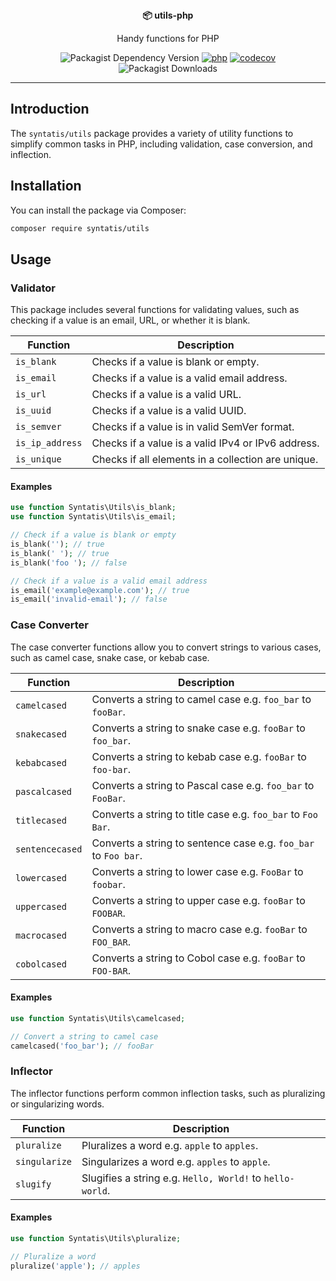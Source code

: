 <div align="center">
  <strong>📦 utils-php</strong>
  <p>Handy functions for PHP</p>

  ![Packagist Dependency Version](https://img.shields.io/packagist/dependency-v/syntatis/utils/php?color=%237A86B8) [![php](https://github.com/syntatis/utils-php/actions/workflows/php.yml/badge.svg)](https://github.com/syntatis/utils-php/actions/workflows/php.yml) [![codecov](https://codecov.io/gh/syntatis/utils-php/graph/badge.svg?token=QH387BY1PK)](https://codecov.io/gh/syntatis/utils-php) ![Packagist Downloads](https://img.shields.io/packagist/dt/syntatis/utils)

</div>

---

## Introduction

The `syntatis/utils` package provides a variety of utility functions to simplify common tasks in PHP, including validation, case conversion, and inflection.

## Installation

You can install the package via Composer:

```bash
composer require syntatis/utils
```

## Usage

### Validator

This package includes several functions for validating values, such as checking if a value is an email, URL, or whether it is blank.

| Function     | Description                                            |
|--------------|--------------------------------------------------------|
| `is_blank`   | Checks if a value is blank or empty.                   |
| `is_email`   | Checks if a value is a valid email address.            |
| `is_url`     | Checks if a value is a valid URL.                      |
| `is_uuid`    | Checks if a value is a valid UUID.                     |
| `is_semver`  | Checks if a value is in valid SemVer format.           |
| `is_ip_address` | Checks if a value is a valid IPv4 or IPv6 address.  |
| `is_unique`  | Checks if all elements in a collection are unique.     |

#### Examples

```php
use function Syntatis\Utils\is_blank;
use function Syntatis\Utils\is_email;

// Check if a value is blank or empty
is_blank(''); // true
is_blank(' '); // true
is_blank('foo '); // false

// Check if a value is a valid email address
is_email('example@example.com'); // true
is_email('invalid-email'); // false
```

### Case Converter

The case converter functions allow you to convert strings to various cases, such as camel case, snake case, or kebab case.

| Function      | Description                                                |
|---------------|------------------------------------------------------------|
| `camelcased`  | Converts a string to camel case e.g. `foo_bar` to `fooBar`.|
| `snakecased`  | Converts a string to snake case e.g. `fooBar` to `foo_bar`.|
| `kebabcased`  | Converts a string to kebab case e.g. `fooBar` to `foo-bar`.|
| `pascalcased` | Converts a string to Pascal case e.g. `foo_bar` to `FooBar`.|
| `titlecased`  | Converts a string to title case e.g. `foo_bar` to `Foo Bar`.|
| `sentencecased` | Converts a string to sentence case e.g. `foo_bar` to `Foo bar`.|
| `lowercased`  | Converts a string to lower case e.g. `FooBar` to `foobar`.|
| `uppercased`  | Converts a string to upper case e.g. `fooBar` to `FOOBAR`.|
| `macrocased`  | Converts a string to macro case e.g. `fooBar` to `FOO_BAR`.|
| `cobolcased`  | Converts a string to Cobol case e.g. `fooBar` to `FOO-BAR`.|

#### Examples

```php
use function Syntatis\Utils\camelcased;

// Convert a string to camel case
camelcased('foo_bar'); // fooBar
```

### Inflector

The inflector functions perform common inflection tasks, such as pluralizing or singularizing words.

| Function     | Description                                |
|--------------|--------------------------------------------|
| `pluralize`  | Pluralizes a word e.g. `apple` to `apples`.|
| `singularize`| Singularizes a word e.g. `apples` to `apple`.|
| `slugify`    | Slugifies a string e.g. `Hello, World!` to `hello-world`.|

#### Examples

```php
use function Syntatis\Utils\pluralize;

// Pluralize a word
pluralize('apple'); // apples
```
